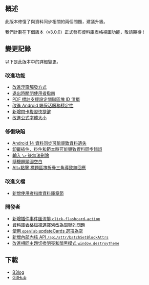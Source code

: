 ## 概述

此版本修復了與資料同步相關的兩個問題，建議升級。

我們計劃在下個版本（v3.0.0）正式發布資料庫表格視圖功能，敬請期待！

## 變更記錄

以下是此版本中的詳細變更。

### 改進功能

* [改進浮窗觸發方式](https://github.com/siyuan-note/siyuan/issues/10317)
* [退出時關閉使用者指南](https://github.com/siyuan-note/siyuan/issues/10322)
* [PDF 標註支援設定關聯區塊 ID 清單](https://github.com/siyuan-note/siyuan/issues/10327)
* [改進 Android 端保活服務穩定性](https://github.com/siyuan-note/siyuan/issues/10332)
* [新增閃卡複習快捷鍵](https://github.com/siyuan-note/siyuan/issues/10333)
* [改進公式字體大小](https://github.com/siyuan-note/siyuan/issues/10346)

### 修復缺陷

* [Android 14 資料同步可能導致資料遺失](https://github.com/siyuan-note/siyuan/issues/10323)
* [卸載插件、掛件和範本時可能導致資料同步錯誤](https://github.com/siyuan-note/siyuan/issues/10324)
* [輸入 `\>` 後無法刪除](https://github.com/siyuan-note/siyuan/issues/10330)
* [隨機題頭圖空白](https://github.com/siyuan-note/siyuan/issues/10336)
* [Alt+點擊 標題區塊折疊三角導致無回應](https://github.com/siyuan-note/siyuan/issues/10339)

### 改進文檔

* [新增使用者指南資料庫章節](https://github.com/siyuan-note/siyuan/issues/10340)

### 開發者

* [新增插件事件匯流排 `click-flashcard-action`](https://github.com/siyuan-note/siyuan/issues/10318)
* [資料庫表格檢視選擇列改為關聯列問題](https://github.com/siyuan-note/siyuan/issues/10329)
* [使用 `openTab` updateCards 選項為空](https://github.com/siyuan-note/siyuan/issues/10331)
* [新增內部內核 API `/api/attr/batchSetBlockAttrs`](https://github.com/siyuan-note/siyuan/issues/10337)
* [改進相同主題切換明亮和暗黑模式 `window.destroyTheme`](https://github.com/siyuan-note/siyuan/issues/10341)

## 下載

* [B3log](https://b3log.org/siyuan/download.html)
* [GitHub](https://github.com/siyuan-note/siyuan/releases)
